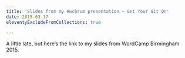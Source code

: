 ```yaml
---
title: 'Slides from my #wcbrum presentation – Get Your Git On'
date: 2015-03-17
eleventyExcludeFromCollections: true

---
```

A little late, but here&#8217;s the link to my slides from WordCamp Birmingham 2015.

<div class="entry-content-asset">
</div>